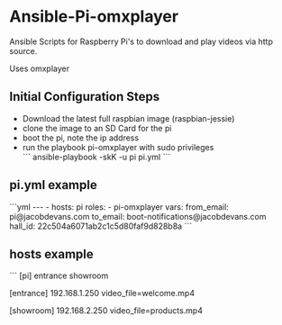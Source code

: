 # Ansible-Pi-omxplayer
Ansible Scripts for Raspberry Pi's to download and play videos via http source.

Uses omxplayer

<h2> Initial Configuration Steps </h2>
<ul>
<li>Download the latest full raspbian image (raspbian-jessie)</li>
<li>clone the image to an SD Card for the pi</li>
<li> boot the pi, note the ip address </li>
<li> run the playbook pi-omxplayer with sudo privileges </li>
```
ansible-playbook -skK -u pi pi.yml
```
</ul>
<h2> pi.yml example</h2>
```yml
---
- hosts: pi
  roles:
    - pi-omxplayer
  vars:
    from_email: pi@jacobdevans.com
    to_email: boot-notifications@jacobdevans.com
    hall_id: 22c504a6071ab2c1c5d80faf9d828b8a
```

<h2> hosts example</h2>
```
[pi]
entrance
showroom

[entrance]
192.168.1.250  video_file=welcome.mp4

[showroom]
192.168.2.250  video_file=products.mp4

```
